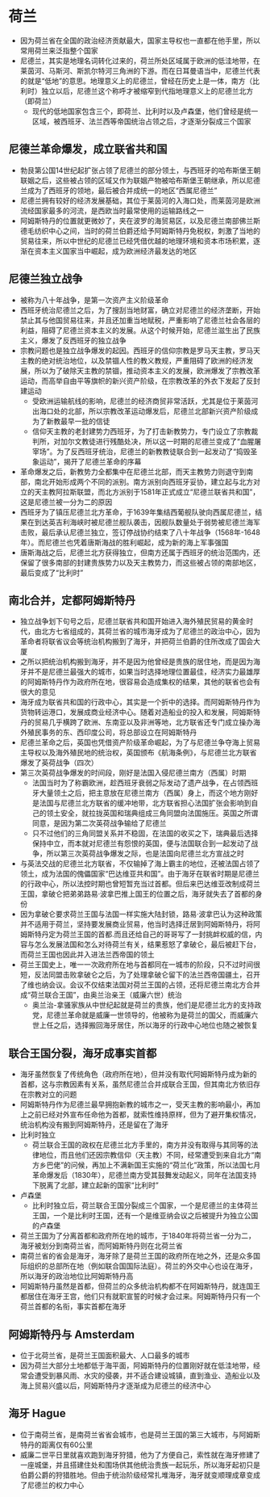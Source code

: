 # 荷兰

* 因为荷兰省在全国的政治经济贡献最大，国家主导权也一直都在他手里，所以常用荷兰来泛指整个国家
* 尼德兰，其实是地理名词转化过来的，荷兰所处区域属于欧洲的低洼地带，在莱茵河、马斯河、斯凯尔特河三角洲的下游。而在日耳曼语当中，尼德兰代表的就是“低地”的意思。地理意义上的尼德兰，曾经在历史上是一体，南方（比利时）独立以后，尼德兰这个称呼才被缩窄到代指地理意义上的尼德兰北方（即荷兰）
    - 现代的低地国家包含三个，即荷兰、比利时以及卢森堡，他们曾经是统一区域，被西班牙、法兰西等帝国统治占领之后，才逐渐分裂成三个国家

## 尼德兰革命爆发，成立联省共和国

* 勃艮第公国14世纪起扩张占领了尼德兰的部分领土，与西班牙的哈布斯堡王朝联姻之后，这些被占领的区域又作为联姻产物被哈布斯堡王朝继承，所以尼德兰成为了西班牙的领地，最后被合并成统一的地区“西属尼德兰”
* 尼德兰拥有较好的经济发展基础，其位于莱茵河的入海口处，而莱茵河是欧洲流经国家最多的河流，是西欧当时最常使用的运输路线之一
* 阿姆斯特丹的位置就更微妙了，夹在波罗的海贸易区，以及尼德兰南部佛兰斯德毛纺织中心之间，当时的荷兰伯爵还给予阿姆斯特丹免税权，刺激了当地的贸易往来，所以中世纪的尼德兰已经凭借优越的地理环境和资本市场积累，逐渐在资本主义国家当中崛起，成为欧洲经济最发达的地区

## 尼德兰独立战争

* 被称为八十年战争，是第一次资产主义阶级革命
* 西班牙统治尼德兰之后，为了搜刮当地财富，确立对尼德兰的经济垄断，开始禁止其与他国贸易往来，并且还加重当地赋税，严重影响了尼德兰社会各层的利益，阻碍了尼德兰资本主义的发展。从这个时候开始，尼德兰滋生出了民族主义，爆发了反西班牙的独立战争
* 宗教问题也是独立战争爆发的起因。西班牙的信仰宗教是罗马天主教，罗马天主教的绝对统治地位，以及禁锢人性的教义教规，严重阻碍了欧洲的经济发展，所以为了破除天主教的禁锢，推动资本主义的发展，欧洲爆发了宗教改革运动，而高举自由平等旗帜的新兴资产阶级，在宗教改革的外衣下发起了反封建运动
    - 受欧洲运输航线的影响，尼德兰的经济商贸非常活跃，尤其是位于莱茵河出海口处的北部，所以宗教改革运动爆发后，尼德兰北部新兴资产阶级成为了新教最早一批的信徒
    - 信仰天主教的老封建势力西班牙，为了打击新教势力，专门设立了宗教裁判所，对加尔文教徒进行残酷处决，所以这一时期的尼德兰变成了“血腥屠宰场”。为了反西班牙统治，尼德兰的新教教徒联合到一起发动了“捣毁圣象运动”，揭开了尼德兰革命的序幕
* 革命爆发之后，新教势力全都集中在尼德兰北部，而天主教势力则退守到南部，南北开始形成两个不同的派别。南方派别向西班牙妥协，建立起与北方对立的天主教阿拉斯联盟，而北方派别于1581年正式成立“尼德兰联省共和国”，这是尼德兰被一分为二的原因
* 西班牙为了镇压尼德兰北方革命，于1639年集结西葡舰队驶向西属尼德兰，结果在到达英吉利海峡时被尼德兰舰队袭击，因舰队数量处于弱势被尼德兰海军击败，最后承认尼德兰独立，签订停战协约结束了八十年战争（1568年-1648年）。而尼德兰也凭着唐斯海战的胜利崛起，成为新的海上军事强国
* 唐斯海战之后，尼德兰北方获得独立，但南方还属于西班牙的统治范围内，还保留了很多南部的封建贵族势力以及天主教势力，而这些被占领的南部地区，最后变成了“比利时”

## 南北合并，定都阿姆斯特丹

* 独立战争划下句号之后，尼德兰联省共和国开始进入海外殖民贸易的黄金时代，由北方七省组成的，其荷兰省的城市海牙成为了尼德兰的政治中心，因为革命者将联省议会等统治机构搬到了海牙，并把荷兰伯爵的住所改成了国会大厦
* 之所以把统治机构搬到海牙，并不是因为他曾经是贵族的居住地，而是因为海牙并不是尼德兰最强大的城市，如果当时选择地理位置最佳，经济实力最雄厚的阿姆斯特丹作为政府所在地，很容易会造成集权的结果，其他的联省也会有很大的意见
* 海牙成为联省共和国的行政中心，其实是一个折中的选择。而阿姆斯特丹作为货物转运港口，发展成商业经济中心。随着对造船业的投入和发展，阿姆斯特丹的贸易几乎横跨了欧洲、东南亚以及非洲等地，北方联省还专门成立操办海外殖民事务的东、西印度公司，将总部设立在阿姆斯特丹
* 尼德兰革命之后，英国也凭借资产阶级革命崛起，为了与尼德兰争夺海上贸易主导权以及海外殖民地的统治权，英国颁布《航海条例》，与尼德兰北方联省爆发了英荷战争（四次）
* 第三次英荷战争爆发的时间段，刚好是法国入侵尼德兰南方（西属）时期
    - 法国当时为了称霸欧洲，趁西班牙衰弱之际发动了遗产战争，在占领西班牙大量领土之后，把主意放在尼德兰南方（西属）身上，而这个地方刚好是法国与尼德兰北方联省的缓冲地带，北方联省担心法国扩张会影响到自己的领土安全，就拉拢英国和瑞典组成三角同盟向法国施压。英国之所谓同意，是因为第二次英荷战争输给了尼德兰
    - 只不过他们的三角同盟关系并不稳固，在法国的收买之下，瑞典最后选择保持中立，而本就对尼德兰有怨恨的英国，便与法国联合到一起发动了战争，所以第三次英荷战争爆发之际，也是法国向尼德兰北方宣战之时
* 与英法交战的尼德兰北方联省，不仅输掉了海上霸主的地位，还被法国占领了领土，成为法国的傀儡国家“巴达维亚共和国”。由于海牙在联省时期是尼德兰的行政中心，所以法控时期也曾短暂充当过首都。但后来巴达维亚改制成荷兰王国，拿破仑把弟弟路易·波拿巴推上国王的位置之后，海牙就失去了首都的身份
* 因为拿破仑要求荷兰王国与法国一样实施大陆封锁，路易·波拿巴认为这种政策并不适用于荷兰，坚持要发展商业贸易，他当时选择迁居到阿姆斯特丹，将阿姆斯特丹定为荷兰王国的首都.而且还给自己的哥哥写了一封挑衅权威的信，内容与怎么发展法国和怎么对待荷兰有关，结果惹怒了拿破仑，最后被赶下台，而荷兰王国也因此并入进法兰西帝国的领土
* 荷兰王国史上，唯一一次政府所在地与首都同在一城市的阶段，只不过时间很短，反法同盟击败拿破仑之后，为了处理拿破仑留下的法兰西帝国疆土，召开了维也纳会议。会议不仅结束法国对荷兰王国的占领，还将尼德兰南北方合并成“荷兰联合王国”，由奥兰治亲王（威廉六世）统治
    - 奥兰治-拿骚家族从中世纪起就是荷兰的贵族，他们是尼德兰北方的支持政党，尼德兰革命就是威廉一世领导的，他被称为是荷兰的国父，而威廉六世上任之后，选择搬回海牙居住，所以海牙的行政中心地位也随之被恢复

## 联合王国分裂，海牙成事实首都

* 海牙虽然恢复了传统角色（政府所在地），但并没有取代阿姆斯特丹成为新的首都，这与宗教因素有关系，虽然尼德兰合并成联合王国，但其南北方依旧存在宗教对立的问题
* 阿姆斯特丹作为尼德兰最早拥抱新教的城市之一，受天主教的影响最小，再加上之前已经对外宣布任命他为首都，就索性维持原样，但为了避开集权情况，统治机构没有搬到阿姆斯特丹，还是留在了海牙
* 比利时独立
    - 荷兰联合王国的政权在尼德兰北方手里的，南方并没有取得与其同等的法律地位，而且他们还因宗教信仰（天主教）不同，经常遭受到来自北方“南方乡巴佬”的问候，再加上不满新国王实施的“荷兰化”政策，所以法国七月革命爆发后（1830年），尼德兰南方受其鼓舞发动起义，同年在法国支持下脱离了北部，建立起新的国家“比利时”
* 卢森堡
    - 比利时独立后，荷兰联合王国分裂成三个国家，一个是尼德兰的主体荷兰王国，一个是比利时王国，还有一个是维亚纳会议之后被提升为独立公国的卢森堡
* 荷兰王国为了分离首都和政府所在地的城市，于1840年将荷兰省一分为二，海牙被划分到南荷兰省，而阿姆斯特丹则在北荷兰省
* 南荷兰省的省会是海牙，海牙除了是荷兰王国的政府所在地之外，还是众多国际组织的总部所在地（例如联合国国际法庭）。荷兰的外交中心也设在海牙，所以海牙的政治地位比阿姆斯特丹高
* 阿姆斯特丹虽然是首都，但荷兰的众多统治机构都不在阿姆斯特丹，就连国王都居住在海牙王宫，他们只有就职宣誓的时候才会过来。阿姆斯特丹只有一个荷兰首都的名衔，事实首都在海牙

## 阿姆斯特丹与 Amsterdam

* 位于北荷兰省，是荷兰王国面积最大、人口最多的城市
* 因为荷兰大部分土地都低于海平面，阿姆斯特丹的位置刚好就在低洼地带，经常会遭受到暴风雨、水灾的侵袭，并不适合建设城镇，直到渔业、造船业以及海上贸易兴盛以后，阿姆斯特丹才逐渐成为尼德兰的经济中心


## 海牙 Hague

* 位于南荷兰省，是南荷兰省省会城市，也是荷兰王国的第三大城市，与阿姆斯特丹的距离仅有60公里
* 威廉二世平日里就喜欢跑到海牙狩猎，他为了方便自己，索性就在海牙修建了一座城堡，并且搭建住处和围场供其他统治贵族一起玩乐，所以海牙起初只是伯爵公爵的狩猎胜地。但由于统治阶级经常扎堆海牙，海牙就变顺理成章变成了尼德兰的权力中心

